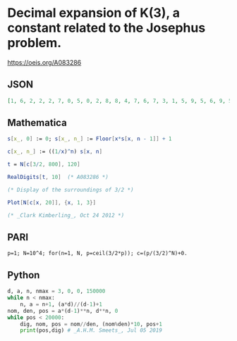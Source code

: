 # Decimal expansion of K\(3\), a constant related to the Josephus problem\.
https://oeis.org/A083286
## JSON
```JSON
[1, 6, 2, 2, 2, 7, 0, 5, 0, 2, 8, 8, 4, 7, 6, 7, 3, 1, 5, 9, 5, 6, 9, 5, 0, 9, 8, 2, 8, 9, 9, 3, 2, 4, 1, 1, 3, 0, 6, 6, 1, 0, 5, 5, 6, 2, 3, 1, 3, 0, 3, 7, 4, 3, 2, 1, 8, 5, 4, 4, 3, 3, 8, 7, 3, 7, 8, 4, 3, 3, 9, 9, 9, 7, 2, 7, 4, 8, 4, 4, 7, 6, 3, 8, 3, 6, 1, 6, 5, 3, 9, 8, 3, 3, 2, 3, 3, 4, 1, 1, 0, 0]
```
## Mathematica
```Mathematica
s[x_, 0] := 0; s[x_, n_] := Floor[x*s[x, n - 1]] + 1
```
```Mathematica
c[x_, n_] := ((1/x)^n) s[x, n]
```
```Mathematica
t = N[c[3/2, 800], 120]
```
```Mathematica
RealDigits[t, 10]  (* A083286 *)
```
```Mathematica
(* Display of the surroundings of 3/2 *)
```
```Mathematica
Plot[N[c[x, 20]], {x, 1, 3}]
```
```Mathematica
(* _Clark Kimberling_, Oct 24 2012 *)
```
## PARI
```PARI
p=1; N=10^4; for(n=1, N, p=ceil(3/2*p)); c=(p/(3/2)^N)+0.
```
## Python
```Python
d, a, n, nmax = 3, 0, 0, 150000
while n < nmax:
    n, a = n+1, (a*d)//(d-1)+1
nom, den, pos = a*(d-1)**n, d**n, 0
while pos < 20000:
    dig, nom, pos = nom//den, (nom%den)*10, pos+1
    print(pos,dig) # _A.H.M. Smeets_, Jul 05 2019
```
